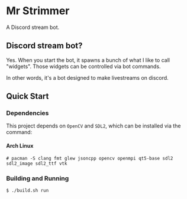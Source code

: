 # Mr Strimmer

A Discord stream bot.

## Discord stream bot?

Yes. When you start the bot, it spawns a bunch of what I like to call "widgets". Those widgets can be controlled via bot commands.

In other words, it's a bot designed to make livestreams on discord.

## Quick Start

### Dependencies

This project depends on `OpenCV` and `SDL2`, which can be installed via the command:

#### Arch Linux
```console
# pacman -S clang fmt glew jsoncpp opencv openmpi qt5-base sdl2 sdl2_image sdl2_ttf vtk
```

### Building and Running

```console
$ ./build.sh run
```
